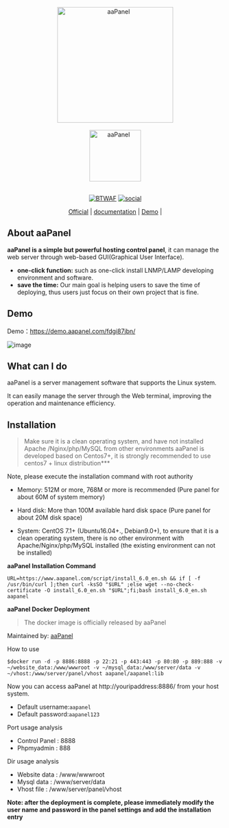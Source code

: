 <div align="center">
  <img src="https://www.aapanel.com/images/bt_logo.png" alt="aaPanel " width="270"/>
</div>
<br/>

<div align="center">
<img src="https://forum.aapanel.com/assets/logo-kr3kouky.png" alt="aaPanel " width="120"/>
</div>
<br/>
<div align="center">

[![BTWAF](https://img.shields.io/badge/aaPanel-aaPanel-blue)](https://github.com/aaPanel/aaPanel)
[![social](https://img.shields.io/github/stars/aaPanel/aaPanel?style=social)](https://github.com/aaPanel/aaPanel)

</div>
<p align="center">
  <a href="https://www.aapanel.com">Official</a> | 
  <a href="https://doc.aapanel.com/web/#/3?page_id=117">documentation</a> |
  <a href="https://demo.aapanel.com/fdgi87jbn/">Demo</a> |
</p>

## About aaPanel

**aaPanel is a simple but powerful hosting control panel**, it can manage the web server through web-based GUI(Graphical User Interface).

* **one-click function:** such as one-click install LNMP/LAMP developing environment and software.
* **save the time:** Our main goal is helping users to save the time of deploying, thus users just focus on their own project that is fine.

## Demo

Demo：https://demo.aapanel.com/fdgi87jbn/<br/>

![image](https://github.com/aaPanel/aaPanel/assets/31841517/c40d68f5-1cbb-4117-ab47-b52b14228cce)

## What can I do

aaPanel is a server management software that supports the Linux system.

It can easily manage the server through the Web terminal, improving the operation and maintenance efficiency.

## Installation

> Make sure it is a clean operating system, and have not installed Apache /Nginx/php/MySQL from other environments
> aaPanel is developed based on Centos7+, it is strongly recommended to use centos7 + linux distribution*\**

 Note, please execute the installation command with root authority

* Memory: 512M or more, 768M or more is recommended (Pure panel for about 60M of system memory)

* Hard disk: More than 100M available hard disk space (Pure panel for about 20M disk space)

* System: CentOS 7.1+ (Ubuntu16.04+., Debian9.0+), to ensure that it is a clean operating system, there is no other environment with Apache/Nginx/php/MySQL installed (the existing environment can not be installed)

**aaPanel Installation Command**

`URL=https://www.aapanel.com/script/install_6.0_en.sh && if [ -f /usr/bin/curl ];then curl -ksSO "$URL" ;else wget --no-check-certificate -O install_6.0_en.sh "$URL";fi;bash install_6.0_en.sh aapanel`

**aaPanel Docker Deployment**

> The docker image is officially released by aaPanel

Maintained by: [aaPanel](https://www.aapanel.com)



How to use

`$docker run -d -p 8886:8888 -p 22:21 -p 443:443 -p 80:80 -p 889:888 -v ~/website_data:/www/wwwroot -v ~/mysql_data:/www/server/data -v ~/vhost:/www/server/panel/vhost aapanel/aapanel:lib`

Now you can access aaPanel at http://youripaddress:8886/ from your host system.

* Default username:`aapanel`
* Default password:`aapanel123`

Port usage analysis
* Control Panel   : 8888
* Phpmyadmin      : 888

Dir usage analysis
* Website data    : /www/wwwroot
* Mysql data      : /www/server/data
* Vhost file      : /www/server/panel/vhost 

**Note: after the deployment is complete, please immediately modify the user name and password in the panel settings and add the installation entry**



